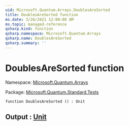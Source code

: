 ```yaml
---
uid: Microsoft.Quantum.Arrays.DoublesAreSorted
title: DoublesAreSorted function
ms.date: 3/26/2021 12:00:00 AM
ms.topic: managed-reference
qsharp.kind: function
qsharp.namespace: Microsoft.Quantum.Arrays
qsharp.name: DoublesAreSorted
qsharp.summary: ''
---
```


# DoublesAreSorted function

Namespace: [Microsoft.Quantum.Arrays](xref:Microsoft.Quantum.Arrays)

Package: [Microsoft.Quantum.Standard.Tests](https://nuget.org/packages/Microsoft.Quantum.Standard.Tests)




```qsharp
function DoublesAreSorted () : Unit
```


## Output : [Unit](xref:microsoft.quantum.lang-ref.unit)

